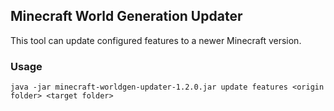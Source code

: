 ## Minecraft World Generation Updater
This tool can update configured features to a newer Minecraft version.

### Usage
`java -jar minecraft-worldgen-updater-1.2.0.jar update features <origin folder> <target folder>`
